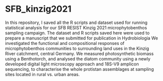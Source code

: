 # SFB_kinzig2021
In this repository, I saved all the R scripts and dataset used for running statistical analysis for our SFB RESIST Kinzig 2021 microphytobenthos sampling campaign.
The dataset and R scripts saved here were used to prepare a manuscript that we submitted for publication in Hydrobiologia
We investigated the functional and compositional responses of microphytobenthos communities to surrounding land uses in the Kinzig River catchment, central Germany. 
We measured photosynthetic biomass using a Benthotorch, and analysed the diatom community using a newly developed digital light microscopy approach and 18S-V9 amplicon sequencing, 
to characterise the whole protistan assemblages at sampling sites located in rural vs. urban areas. 
